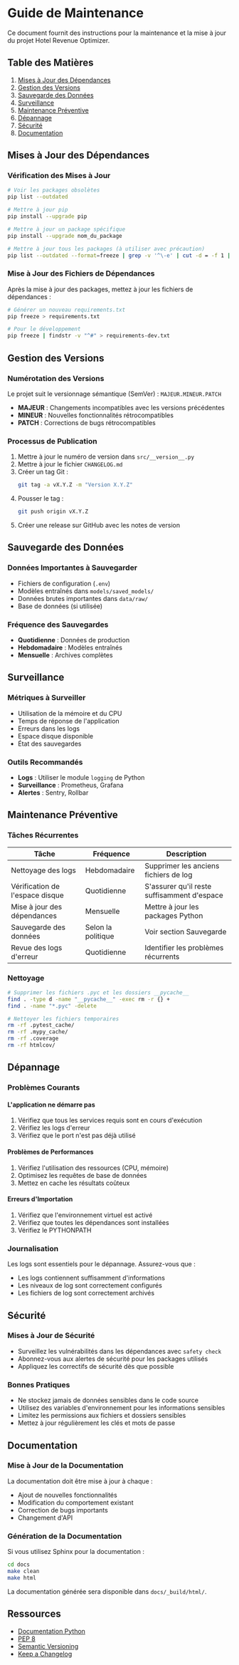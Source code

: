 # Guide de Maintenance

Ce document fournit des instructions pour la maintenance et la mise à jour du projet Hotel Revenue Optimizer.

## Table des Matières

1. [Mises à Jour des Dépendances](#mises-à-jour-des-dépendances)
2. [Gestion des Versions](#gestion-des-versions)
3. [Sauvegarde des Données](#sauvegarde-des-données)
4. [Surveillance](#surveillance)
5. [Maintenance Préventive](#maintenance-préventive)
6. [Dépannage](#dépannage)
7. [Sécurité](#sécurité)
8. [Documentation](#documentation)

## Mises à Jour des Dépendances

### Vérification des Mises à Jour

```bash
# Voir les packages obsolètes
pip list --outdated

# Mettre à jour pip
pip install --upgrade pip

# Mettre à jour un package spécifique
pip install --upgrade nom_du_package

# Mettre à jour tous les packages (à utiliser avec précaution)
pip list --outdated --format=freeze | grep -v '^\-e' | cut -d = -f 1 | xargs -n1 pip install -U
```

### Mise à Jour des Fichiers de Dépendances

Après la mise à jour des packages, mettez à jour les fichiers de dépendances :

```bash
# Générer un nouveau requirements.txt
pip freeze > requirements.txt

# Pour le développement
pip freeze | findstr -v "^#" > requirements-dev.txt
```

## Gestion des Versions

### Numérotation des Versions

Le projet suit le versionnage sémantique (SemVer) : `MAJEUR.MINEUR.PATCH`

- **MAJEUR** : Changements incompatibles avec les versions précédentes
- **MINEUR** : Nouvelles fonctionnalités rétrocompatibles
- **PATCH** : Corrections de bugs rétrocompatibles

### Processus de Publication

1. Mettre à jour le numéro de version dans `src/__version__.py`
2. Mettre à jour le fichier `CHANGELOG.md`
3. Créer un tag Git :
   ```bash
   git tag -a vX.Y.Z -m "Version X.Y.Z"
   ```
4. Pousser le tag :
   ```bash
   git push origin vX.Y.Z
   ```
5. Créer une release sur GitHub avec les notes de version

## Sauvegarde des Données

### Données Importantes à Sauvegarder

- Fichiers de configuration (`.env`)
- Modèles entraînés dans `models/saved_models/`
- Données brutes importantes dans `data/raw/`
- Base de données (si utilisée)

### Fréquence des Sauvegardes

- **Quotidienne** : Données de production
- **Hebdomadaire** : Modèles entraînés
- **Mensuelle** : Archives complètes

## Surveillance

### Métriques à Surveiller

- Utilisation de la mémoire et du CPU
- Temps de réponse de l'application
- Erreurs dans les logs
- Espace disque disponible
- État des sauvegardes

### Outils Recommandés

- **Logs** : Utiliser le module `logging` de Python
- **Surveillance** : Prometheus, Grafana
- **Alertes** : Sentry, Rollbar

## Maintenance Préventive

### Tâches Récurrentes

| Tâche | Fréquence | Description |
|-------|-----------|-------------|
| Nettoyage des logs | Hebdomadaire | Supprimer les anciens fichiers de log |
| Vérification de l'espace disque | Quotidienne | S'assurer qu'il reste suffisamment d'espace |
| Mise à jour des dépendances | Mensuelle | Mettre à jour les packages Python |
| Sauvegarde des données | Selon la politique | Voir section Sauvegarde |
| Revue des logs d'erreur | Quotidienne | Identifier les problèmes récurrents |

### Nettoyage

```bash
# Supprimer les fichiers .pyc et les dossiers __pycache__
find . -type d -name "__pycache__" -exec rm -r {} +
find . -name "*.pyc" -delete

# Nettoyer les fichiers temporaires
rm -rf .pytest_cache/
rm -rf .mypy_cache/
rm -rf .coverage
rm -rf htmlcov/
```

## Dépannage

### Problèmes Courants

#### L'application ne démarre pas
1. Vérifiez que tous les services requis sont en cours d'exécution
2. Vérifiez les logs d'erreur
3. Vérifiez que le port n'est pas déjà utilisé

#### Problèmes de Performances
1. Vérifiez l'utilisation des ressources (CPU, mémoire)
2. Optimisez les requêtes de base de données
3. Mettez en cache les résultats coûteux

#### Erreurs d'Importation
1. Vérifiez que l'environnement virtuel est activé
2. Vérifiez que toutes les dépendances sont installées
3. Vérifiez le PYTHONPATH

### Journalisation

Les logs sont essentiels pour le dépannage. Assurez-vous que :
- Les logs contiennent suffisamment d'informations
- Les niveaux de log sont correctement configurés
- Les fichiers de log sont correctement archivés

## Sécurité

### Mises à Jour de Sécurité

- Surveillez les vulnérabilités dans les dépendances avec `safety check`
- Abonnez-vous aux alertes de sécurité pour les packages utilisés
- Appliquez les correctifs de sécurité dès que possible

### Bonnes Pratiques

- Ne stockez jamais de données sensibles dans le code source
- Utilisez des variables d'environnement pour les informations sensibles
- Limitez les permissions aux fichiers et dossiers sensibles
- Mettez à jour régulièrement les clés et mots de passe

## Documentation

### Mise à Jour de la Documentation

La documentation doit être mise à jour à chaque :
- Ajout de nouvelles fonctionnalités
- Modification du comportement existant
- Correction de bugs importants
- Changement d'API

### Génération de la Documentation

Si vous utilisez Sphinx pour la documentation :

```bash
cd docs
make clean
make html
```

La documentation générée sera disponible dans `docs/_build/html/`.

## Ressources

- [Documentation Python](https://docs.python.org/3/)
- [PEP 8](https://www.python.org/dev/peps/pep-0008/)
- [Semantic Versioning](https://semver.org/)
- [Keep a Changelog](https://keepachangelog.com/)
